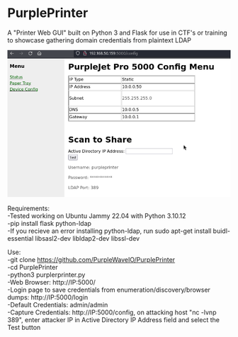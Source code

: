 # PurplePrinter

A "Printer Web GUI" built on Python 3 and Flask for use in CTF's or training to showcase gathering domain credentials from plaintext LDAP</br>

![My Image](PurplePrinterConfig.png)

Requirements:</br>
-Tested working on Ubuntu Jammy 22.04 with Python 3.10.12</br>
-pip install flask python-ldap</br>
-If you recieve an error installing python-ldap, run sudo apt-get install buidl-essential libsasl2-dev libldap2-dev libssl-dev</br>

Use:</br>
-git clone https://github.com/PurpleWaveIO/PurplePrinter</br>
-cd PurplePrinter</br>
-python3 purplerprinter.py</br>
-Web Browser: http://IP:5000/</br>
-Login page to save credentials from enumeration/discovery/browser dumps: http://IP:5000/login</br>
-Default Credentials: admin/admin</br>
-Capture Credentials: http://IP:5000/config, on attacking host "nc -lvnp 389", enter attacker IP in Active Directory IP Address field and select the Test button</br>
